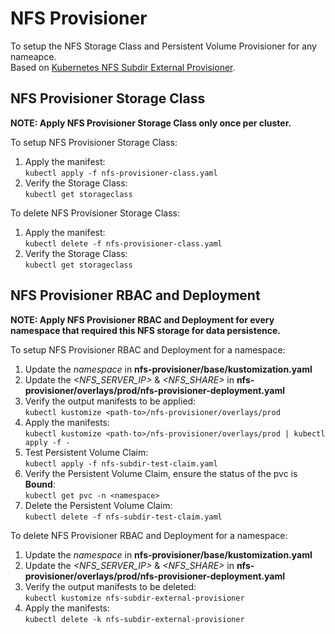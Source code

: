 # NFS Provisioner
To setup the NFS Storage Class and Persistent Volume Provisioner for any nameapce.  
Based on [Kubernetes NFS Subdir External Provisioner](https://github.com/kubernetes-sigs/nfs-subdir-external-provisioner).  
  
## NFS Provisioner Storage Class
**NOTE: Apply NFS Provisioner Storage Class only once per cluster.**  
  
To setup NFS Provisioner Storage Class:
1. Apply the manifest:  
   `kubectl apply -f nfs-provisioner-class.yaml`
1. Verify the Storage Class:  
   `kubectl get storageclass`
  
To delete NFS Provisioner Storage Class:
1. Apply the manifest:  
   `kubectl delete -f nfs-provisioner-class.yaml`
2. Verify the Storage Class:  
   `kubectl get storageclass`
  
## NFS Provisioner RBAC and Deployment
**NOTE: Apply NFS Provisioner RBAC and Deployment for every namespace that required this NFS storage for data persistence.**  

To setup NFS Provisioner RBAC and Deployment for a namespace:
1. Update the *namespace* in **nfs-provisioner/base/kustomization.yaml**
2. Update the *<NFS_SERVER_IP>* & *<NFS_SHARE>* in **nfs-provisioner/overlays/prod/nfs-provisioner-deployment.yaml**
3. Verify the output manifests to be applied:  
   `kubectl kustomize <path-to>/nfs-provisioner/overlays/prod`
4. Apply the manifests:  
   `kubectl kustomize <path-to>/nfs-provisioner/overlays/prod | kubectl apply -f -`
5. Test Persistent Volume Claim:  
   `kubectl apply -f nfs-subdir-test-claim.yaml`
6. Verify the Persistent Volume Claim, ensure the status of the pvc is **Bound**:  
   `kubectl get pvc -n <namespace>`
7. Delete the Persistent Volume Claim:  
   `kubectl delete -f nfs-subdir-test-claim.yaml`
   
To delete NFS Provisioner RBAC and Deployment for a namespace:
1. Update the *namespace* in **nfs-provisioner/base/kustomization.yaml**
2. Update the *<NFS_SERVER_IP>* & *<NFS_SHARE>* in **nfs-provisioner/overlays/prod/nfs-provisioner-deployment.yaml**
3. Verify the output manifests to be deleted:  
   `kubectl kustomize nfs-subdir-external-provisioner`
4. Apply the manifests:  
   `kubectl delete -k nfs-subdir-external-provisioner`
